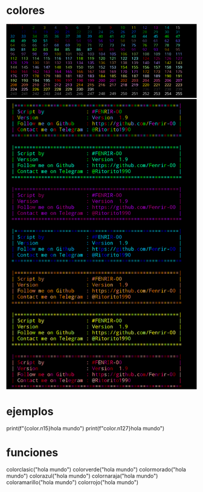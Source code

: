 # colores
![Screenshot](colores.png)
![Screenshot](colores1.png)
# ejemplos
print(f"{color.n15}hola mundo")
print(f"color.n127}hola mundo")
# funciones
colorclasic("hola mundo")
colorverde("hola mundo")
colormorado("hola mundo")
colorazul("hola mundo")
colornaraja("hola mundo")
coloramarillo("hola mundo")
colorrojo("hola mundo")

